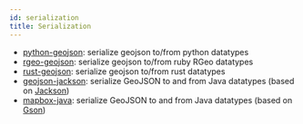 ```yaml
---
id: serialization
title: Serialization
---
```


- [python-geojson](https://github.com/frewsxcv/python-geojson): serialize geojson to/from python datatypes
- [rgeo-geojson](https://github.com/rgeo/rgeo-geojson): serialize geojson to/from ruby RGeo datatypes
- [rust-geojson](https://github.com/georust/rust-geojson): serialize geojson to/from rust datatypes
- [geojson-jackson](https://github.com/opendatalab-de/geojson-jackson): serialize GeoJSON to and from Java datatypes (based on [Jackson](http://wiki.fasterxml.com/JacksonHome))
- [mapbox-java](https://github.com/mapbox/mapbox-java): serialize GeoJSON to and from Java datatypes (based on [Gson](https://github.com/google/gson))
